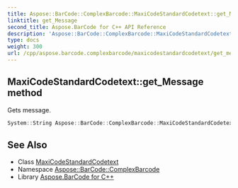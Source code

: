 ```yaml
---
title: Aspose::BarCode::ComplexBarcode::MaxiCodeStandardCodetext::get_Message method
linktitle: get_Message
second_title: Aspose.BarCode for C++ API Reference
description: 'Aspose::BarCode::ComplexBarcode::MaxiCodeStandardCodetext::get_Message method. Gets message in C++.'
type: docs
weight: 300
url: /cpp/aspose.barcode.complexbarcode/maxicodestandardcodetext/get_message/
---
```

## MaxiCodeStandardCodetext::get_Message method


Gets message.

```cpp
System::String Aspose::BarCode::ComplexBarcode::MaxiCodeStandardCodetext::get_Message() const
```

## See Also

* Class [MaxiCodeStandardCodetext](../)
* Namespace [Aspose::BarCode::ComplexBarcode](../../)
* Library [Aspose.BarCode for C++](../../../)
